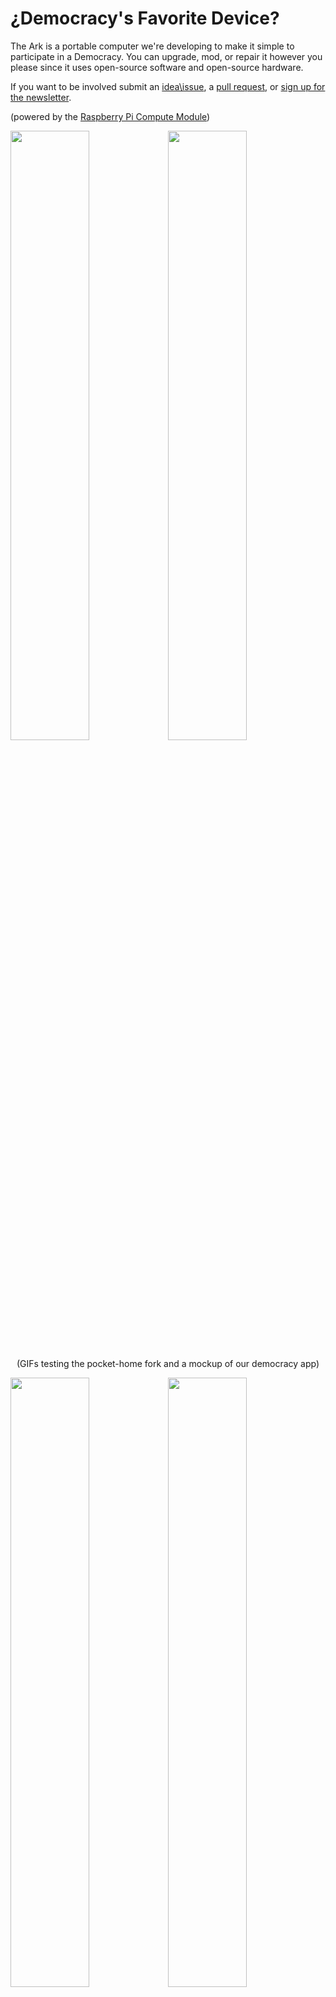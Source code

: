 # ¿Democracy's Favorite Device?

The Ark is a portable computer we're developing to make it simple to participate in a Democracy. 
      You can upgrade, mod, or repair it however you please since it uses open-source software and open-source hardware.


 If you want to be involved  submit an [idea\issue](https://github.com/thearkadia/The_Ark/issues), a [pull request](https://github.com/thearkadia/The_Ark/pulls), or [sign up for the newsletter](https://thearkadia.com/pages/newsletter).

(powered by the [Raspberry Pi Compute Module](https://www.raspberrypi.org/products/compute-module-3-lite/))


 


<img src="https://github.com/thearkadia/The_Ark/blob/master/Media/theark.jpg" width="50%" height="50%"><img src="https://github.com/thearkadia/The_Ark/blob/master/Media/thearkback.JPG" width="50%" height="50%">

<p align="center">
 (GIFs testing the pocket-home fork and a mockup of our democracy app)</p>

<img src="https://github.com/thearkadia/The_Ark/blob/master/Media/thearkvid.gif" width="50%" height="50%"><img src="https://github.com/thearkadia/The_Ark/blob/master/Media/Democracyappsubmit.gif" width="50%" height="50%">


<p align="center">
  <img src="https://github.com/thearkadia/The_Ark/blob/master/Media/vicproject.jpg" width="100%" height="100%"/>
</p>
 <p align="center">
  <a href="mailto:thearkadia@protonmail.com"></center>
email us</a> <p></p> <a href="https://github.com/thearkadia/The_Ark/issues"></center> Subscribe to Newsletter </p>
